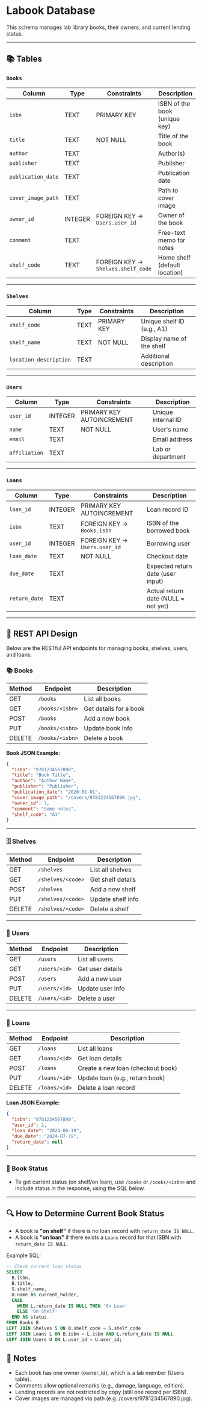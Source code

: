 # Labook Database

This schema manages lab library books, their owners, and current lending status.

---

## 📚 Tables

### `Books`

| Column             | Type    | Constraints                        | Description                   |
| ------------------ | ------- | ---------------------------------- | ----------------------------- |
| `isbn`             | TEXT    | PRIMARY KEY                        | ISBN of the book (unique key) |
| `title`            | TEXT    | NOT NULL                           | Title of the book             |
| `author`           | TEXT    |                                    | Author(s)                     |
| `publisher`        | TEXT    |                                    | Publisher                     |
| `publication_date` | TEXT    |                                    | Publication date              |
| `cover_image_path` | TEXT    |                                    | Path to cover image           |
| `owner_id`         | INTEGER | FOREIGN KEY → `Users.user_id`      | Owner of the book             |
| `comment`          | TEXT    |                                    | Free-text memo for notes      |
| `shelf_code`       | TEXT    | FOREIGN KEY → `Shelves.shelf_code` | Home shelf (default location) |
---

### `Shelves`

| Column                 | Type | Constraints | Description                |
| ---------------------- | ---- | ----------- | -------------------------- |
| `shelf_code`           | TEXT | PRIMARY KEY | Unique shelf ID (e.g., A1) |
| `shelf_name`           | TEXT | NOT NULL    | Display name of the shelf  |
| `location_description` | TEXT |             | Additional description     |

---

### `Users`

| Column        | Type    | Constraints               | Description        |
| ------------- | ------- | ------------------------- | ------------------ |
| `user_id`     | INTEGER | PRIMARY KEY AUTOINCREMENT | Unique internal ID |
| `name`        | TEXT    | NOT NULL                  | User's name        |
| `email`       | TEXT    |                           | Email address      |
| `affiliation` | TEXT    |                           | Lab or department  |

---

### `Loans`

| Column        | Type    | Constraints                   | Description                         |
| ------------- | ------- | ----------------------------- | ----------------------------------- |
| `loan_id`     | INTEGER | PRIMARY KEY AUTOINCREMENT     | Loan record ID                      |
| `isbn`        | TEXT    | FOREIGN KEY → `Books.isbn`    | ISBN of the borrowed book           |
| `user_id`     | INTEGER | FOREIGN KEY → `Users.user_id` | Borrowing user                      |
| `loan_date`   | TEXT    | NOT NULL                      | Checkout date                       |
| `due_date`    | TEXT    |                               | Expected return date (user input)   |
| `return_date` | TEXT    |                               | Actual return date (NULL = not yet) |

---

## 📡 REST API Design

Below are the RESTful API endpoints for managing books, shelves, users, and loans.

### 📚 Books

| Method | Endpoint           | Description                  |
|--------|--------------------|------------------------------|
| GET    | `/books`           | List all books               |
| GET    | `/books/<isbn>`    | Get details for a book       |
| POST   | `/books`           | Add a new book               |
| PUT    | `/books/<isbn>`    | Update book info             |
| DELETE | `/books/<isbn>`    | Delete a book                |

**Book JSON Example:**
```json
{
  "isbn": "9781234567890",
  "title": "Book Title",
  "author": "Author Name",
  "publisher": "Publisher",
  "publication_date": "2020-01-01",
  "cover_image_path": "/covers/9781234567890.jpg",
  "owner_id": 1,
  "comment": "Some notes",
  "shelf_code": "A1"
}
```

---

### 🗄️ Shelves

| Method | Endpoint             | Description                  |
|--------|----------------------|------------------------------|
| GET    | `/shelves`           | List all shelves             |
| GET    | `/shelves/<code>`    | Get shelf details            |
| POST   | `/shelves`           | Add a new shelf              |
| PUT    | `/shelves/<code>`    | Update shelf info            |
| DELETE | `/shelves/<code>`    | Delete a shelf               |

---

### 👤 Users

| Method | Endpoint           | Description                  |
|--------|--------------------|------------------------------|
| GET    | `/users`           | List all users               |
| GET    | `/users/<id>`      | Get user details             |
| POST   | `/users`           | Add a new user               |
| PUT    | `/users/<id>`      | Update user info             |
| DELETE | `/users/<id>`      | Delete a user                |

---

### 🔄 Loans

| Method | Endpoint           | Description                       |
|--------|--------------------|-----------------------------------|
| GET    | `/loans`           | List all loans                    |
| GET    | `/loans/<id>`      | Get loan details                  |
| POST   | `/loans`           | Create a new loan (checkout book) |
| PUT    | `/loans/<id>`      | Update loan (e.g., return book)   |
| DELETE | `/loans/<id>`      | Delete a loan record              |

**Loan JSON Example:**
```json
{
  "isbn": "9781234567890",
  "user_id": 2,
  "loan_date": "2024-06-19",
  "due_date": "2024-07-19",
  "return_date": null
}
```

---

### 📖 Book Status

- To get current status (on shelf/on loan), use `/books` or `/books/<isbn>` and include status in the response, using the SQL below.

---

## 🔍 How to Determine Current Book Status

- A book is **"on shelf"** if there is no loan record with `return_date IS NULL`.
- A book is **"on loan"** if there exists a `Loans` record for that ISBN with `return_date IS NULL`.

Example SQL:

```sql
-- Check current loan status
SELECT
  B.isbn,
  B.title,
  S.shelf_name,
  U.name AS current_holder,
  CASE
    WHEN L.return_date IS NULL THEN 'On Loan'
    ELSE 'On Shelf'
  END AS status
FROM Books B
LEFT JOIN Shelves S ON B.shelf_code = S.shelf_code
LEFT JOIN Loans L ON B.isbn = L.isbn AND L.return_date IS NULL
LEFT JOIN Users U ON L.user_id = U.user_id;
```

## 📌 Notes

- Each book has one owner (owner_id), which is a lab member (Users table).
- Comments allow optional remarks (e.g., damage, language, edition).
- Lending records are not restricted by copy (still one record per ISBN).
- Cover images are managed via path (e.g. /covers/9781234567890.jpg).